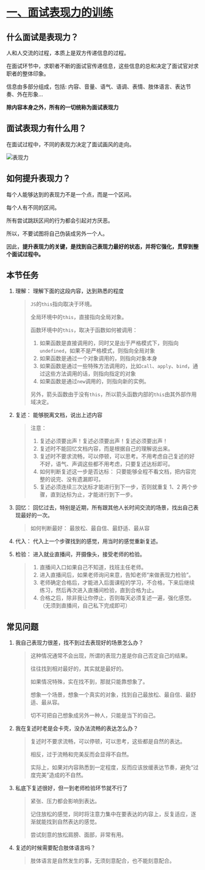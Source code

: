 # [一、面试表现力的训练](https://gitee.com/dev-edu/job-special/blob/main/01.%20%E5%BF%85%E7%9C%8B%E5%AF%BC%E8%A8%80/02.%20%E8%A1%A8%E7%8E%B0%E5%8A%9B%E7%9A%84%E8%AE%AD%E7%BB%83/%E8%AF%BE%E4%BB%B6.md)

## 什么面试是表现力？

人和人交流的过程，本质上是双方传递信息的过程。

在面试环节中，求职者不断的面试官传递信息，这些信息的总和决定了面试官对求职者的整体印象。

信息由多部分组成，包括: 内容、音量、语气、语调、表情、肢体语言、表达节奏、外在形象...

**除内容本身之外，所有的一切统称为面试表现力**

## 面试表现力有什么用？

在面试过程中，不同的表现力决定了面试画风的走向。

![表现力](https://resource.duyiedu.com/yuanjin/202406211040391.svg)

## 如何提升表现力？

每个人能够达到的表现力不是一个点，而是一个区间。

每个人有不同的区间。

所有尝试跳跃区间的行为都会引起对方厌恶。

所以，不要试图将自己伪装成另外一个人。

因此，**提升表现力的关键，是找到自己表现力最好的状态，并将它强化，贯穿到整个面试过程中。**

## 本节任务

1. 理解： 理解下面的这段内容，达到熟悉的程度

   > `JS`的`this`指向取决于环境。
   >
   > 全局环境中的`this`，直接指向全局对象。
   >
   > 函数环境中的`this`，取决于函数如何被调用：
   >
   > 1. 如果函数是直接调用的，同时又是出于严格模式下，则指向`undefined`，如果不是严格模式，则指向全局对象
   > 2. 如果函数是通过一个对象调用的，则指向对象本身
   > 3. 如果函数是通过一些特殊方法调用的，比如`call`、`apply`、`bind`，通过这些方法调用的话，则指向指定的对象
   > 4. 如果函数是通过`new`调用的，则指向新的实例。
   >
   > 另外，箭头函数由于没有`this`，所以箭头函数内部的`this`由其外部作用域决定。

2. 复述： 能够脱离文档，说出上述内容

   > 注意：
   >
   > 1. 复述必须要出声！复述必须要出声！复述必须要出声！
   > 2. 复述时不能回忆文档内容，而是根据自己的理解说出来。
   > 3. 复述时不要求流畅，可以停顿，可以思考。不用考虑自己复述的好不好，语气、声调这些都不用考虑，只要复述达标即可。
   > 4. 如何判断复述这一步是否达标： 只要能够全程不看文档，把内容完整的说完、没有遗漏即可。
   > 5. 复述必须连续三次达标才能进行到下一步，否则就重复 1、2 两个步骤，直到达标为止，才能进行到下一步。

3. 回忆： 回忆过去，特别是近期，所有跟其他人长时间交流的场景，找出自己表现最好的一次。

   > 如何判断最好： 最放松、最自信、最舒适、最从容

4. 代入： 代入上一个步骤找到的感觉，用当时的感觉重新复述。

5. 检验： 进入就业直播间，开摄像头，接受老师的检验。

   > 1. 直播间入口如果自己不知道，找班主任老师。
   > 2. 进入直播间后，如果老师询问来意，告知老师“来做表现力检验”。
   > 3. 老师确定合格后，才能进入后面课程的学习，不合格，下来后继续练习，然后再次进入直播间检验，直到合格为止。
   > 4. 合格之后，除非我让你停止，否则每天必须复述一遍，强化感觉。（无须到直播间，自己私下完成即可）

## 常见问题

1. 我自己表现力很差，找不到过去表现好的场景怎么办？

   > 这种情况通常不会出现，所谓的表现力差是你自己否定自己的结果。
   >
   > 往往找到相对最好的，其实就是最好的。
   >
   > 如果情况特殊，实在找不到，那就只能靠想象了。
   >
   > 想象一个场景，想象一个真实的对象，找到自己最放松、最自信、最舒适、最从容。
   >
   > 切不可把自己想象成另外一种人，只能是当下的自己。

2. 我在复述时老是会卡壳，没办法流畅的表达怎么办？

   > 复述时不要求流畅，可以停顿，可以思考，这些都是自然的表达。
   >
   > 相反，过于流畅和完美反而会显得不自然。
   >
   > 实际上，如果对内容熟悉到一定程度，反而应该放缓表达节奏，避免“过度完美”造成的不自然。

3. 私底下复述很好，但一到老师检验环节就不行了

   > 紧张、压力都会影响到表达。
   >
   > 记住放松的感觉，同时将注意力集中在要表达的内容上，反复适应，逐渐就能找到自然表达的感觉。
   >
   > 尝试刻意的放松肩膀、面部，非常有用。

4. 复述的时候需要配合肢体语言吗？

   > 肢体语言是自然发生的事，无须刻意配合，也不能刻意配合。
